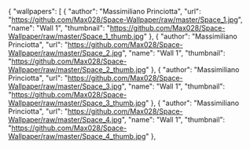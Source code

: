 {
  "wallpapers": [
    {
      "author": "Massimiliano Princiotta",
      "url": "https://github.com/Max028/Space-Wallpaper/raw/master/Space_1.jpg",
      "name": "Wall 1",
      "thumbnail": "https://github.com/Max028/Space-Wallpaper/raw/master/Space_1_thumb.jpg"
    },
    {
      "author": "Massimiliano Princiotta",
      "url": "https://github.com/Max028/Space-Wallpaper/raw/master/Space_2.jpg",
      "name": "Wall 1",
      "thumbnail": "https://github.com/Max028/Space-Wallpaper/raw/master/Space_2_thumb.jpg"
    },
    {
      "author": "Massimiliano Princiotta",
      "url": "https://github.com/Max028/Space-Wallpaper/raw/master/Space_3.jpg",
      "name": "Wall 1",
      "thumbnail": "https://github.com/Max028/Space-Wallpaper/raw/master/Space_3_thumb.jpg"
    },
    {
      "author": "Massimiliano Princiotta",
      "url": "https://github.com/Max028/Space-Wallpaper/raw/master/Space_4.jpg",
      "name": "Wall 1",
      "thumbnail": "https://github.com/Max028/Space-Wallpaper/raw/master/Space_4_thumb.jpg"
    },

